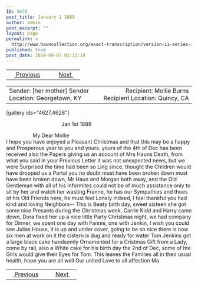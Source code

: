 ```yaml
---
ID: 5678
post_title: January 1 1889
author: admin
post_excerpt: ""
layout: page
permalink: >
  http://www.hauncollection.org/exact-transcription/version-ii-series-iv/january-1-1889/
published: true
post_date: 2014-04-07 02:11:19
---
```

<table style="width: 100%;" align="center">
<tbody>
<tr>
<td width="50%"> <a href="http://www.hauncollection.org/version-2/version-ii-series-iv/august-6-1889/"><img src="https://lh3.googleusercontent.com/-EFJpxxNiPNw/VqgtWBCZrMI/AAAAAAAAAFU/WfY4lPFWWkg/s800-Ic42/Soeb-Plain-Arrows-8-10px.png" alt="" width="10" height="10" /> Previous</a></td>
<td style="text-align: right;"><a href="http://www.hauncollection.org/version-2/version-ii-series-iv/july-8-1889/">Next <img src="https://lh3.googleusercontent.com/-67k0cYlpXHw/VqgtWKz1MXI/AAAAAAAAAFU/k9PW_Piyurk/s800-Ic42/Soeb-Plain-Arrows-5-10px.png" alt="" width="10" height="10" /></a></td>
</tr>
</tbody>
</table>
<table style="width: 100%;" align="center">
<tbody>
<tr>
<td width="50%">Sender: [her mother]
Sender Location: Georgetown, KY</td>
<td style="text-align: right;">Recipient: Mollie Burns
Recipient Location: Quincy, CA</td>
</tr>
</tbody>
</table>
[gallery ids="4627,4628"]
<p style="padding-left: 150px;">Jan 1st 1889</p>

<div style="text-indent: 4em;">    My Dear Mollie</div>
I hope you have enjoyed a
Pleasant Christmas and that
this may be a happy and Prosperous
year to you and yours. yours of the
4th of Dec has been received also the
Papers giving us an account of Mrs
Hauns Death, from what you said
in your Previous Letter it was
not unexpected news, but we were
Surprised the time had been so
Ling since, thought the Children
would have dropped us a Portal
you no doubt must have been
broken down must have been
broken down, Mr Haun and Morgan
both away, and the Old Gentleman
with all of his Informites could
not be of much assistance only
to sit by her and watch her wasting
Franne, he has our Sympathies and
thoes of his Old Friends here, he must
feel Lonely indeed, I feel thankful
you had kind and loving Neighbors--
This is Beaty birth day, sweet sixteen
she got some nice Presants during the
Christmas week, Carrie Kidd and Harry
came down, Dora fixed her up a nice
little Party Christmas night, we had
company for Dinner, we spent one day
with Fannie, one with Jenkin, I wish
you could see Julias House, it is up
and under cover, going to be so nice
there is now six men at work on it
the cistern is dug and ready for water
Tom Jenkins got a large black cake
handsomly Ornamented for a Cristmas
Gift from a Lady, come by rail, also
a White cake for his birth day the 2nd
of Dec, some of hte Girls would give their
Eyes for Tom. This leaves the Families
all in their usual health, hope you are
all well Our united Love to all affection Ma
<table style="width: 100%;" align="center">
<tbody>
<tr>
<td width="50%"><a href="http://www.hauncollection.org/version-2/version-ii-series-iv/august-6-1889/"><img src="https://lh3.googleusercontent.com/-EFJpxxNiPNw/VqgtWBCZrMI/AAAAAAAAAFU/WfY4lPFWWkg/s800-Ic42/Soeb-Plain-Arrows-8-10px.png" alt="" width="10" height="10" /> Previous</a></td>
<td style="text-align: right;"><a href="http://www.hauncollection.org/version-2/version-ii-series-iv/july-8-1889/">Next <img src="https://lh3.googleusercontent.com/-67k0cYlpXHw/VqgtWKz1MXI/AAAAAAAAAFU/k9PW_Piyurk/s800-Ic42/Soeb-Plain-Arrows-5-10px.png" alt="" width="10" height="10" /></a></td>
</tr>
</tbody>
</table>
